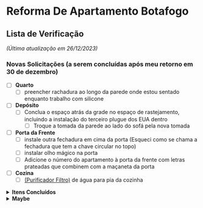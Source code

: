 # Reforma De Apartamento Botafogo

## Lista de Verificação 
_(Última atualização em 26/12/2023)_

### Novas Solicitações (a serem concluídas após meu retorno em 30 de dezembro)

- [ ] **Quarto**
  - [ ] preencher rachadura ao longo da parede onde estou sentado enquanto trabalho com silicone
- [ ] **Depósito**
  - [ ] Conclua o espaço atrás da grade no espaço de rastejamento, incluindo a instalação do terceiro plugue dos EUA dentro
    - [ ] Troque a tomada da parede ao lado do sofá pela nova tomada 
- [ ] **Porta da Frente**
  - [ ] instale outra fechadura em cima da porta (Esqueci como se chama a fechadura que tem a chave circular no topo)
  - [ ] instalar olho mágico na porta
  - [ ] Adicione o número do apartamento à porta da frente com letras prateadas que combinem com a maçaneta da porta
- [ ] **Cozina**
  - [ ] [(Purificador Filtro)](https://produto.mercadolivre.com.br/MLB-2188131104-purificador-filtro-lorenzetti-agua-loren-9-34-ponto-de-uso-_JM?matt_tool=94929336&matt_word=&matt_source=google&matt_campaign_id=14302215567&matt_ad_group_id=134553709588&matt_match_type=&matt_network=g&matt_device=m&matt_creative=539425529500&matt_keyword=&matt_ad_position=&matt_ad_type=pla&matt_merchant_id=662573892&matt_product_id=MLB2188131104&matt_product_partition_id=1799822200469&matt_target_id=pla-1799822200469&gclid=CjwKCAjw9pGjBhB-EiwAa5jl3H5X_N3VA9_NYMbdrG9EOFN0C9YO45SlxMGjqgz3fetvZKkVIFUcMhoCNnsQAvD_BwE) de água para pia da cozinha

<details>
  <summary><b>Itens Concluídos</b></summary><br>

- [x] **Marceneiro (Pago integralmente)**
  - [x] Corrija a oscilação na mesa de trabalho personalizada
  - [x] Porta da Frente
    - [x] Corrigir imperfeições
    - [x] Verniz entre madeira ripada
  - [x] Cria uma mesa de centro personalizada
- [x] **Cozina**
  - [x] Instale luzes LED embaixo dos prateleiras
  - [x] Feche esta janela até a metade.
  - [x] Lave a parte externa da janela. A faxineira não consegue alcançá-lo.
- [x] **Pintar**
  - [x] Pintar e selar a parte superior de todas as portas
  - [x] Pintar a parede embaixo da TV
  - [x] pintar a moldura da porta do quarto
- [x] **Porta da Frente**
  - [x] Preencha o buraco acima da porta do lado de fora do apartamento 
  - [x] Vede a porta da frente fora do apartamento usando silicone ou outro material
  - [x] substitua esta peça lascada por uma peça branca como falamos
  - [x] Adicione óleo nas dobradiças da porta da frente para que ela não chie ao abrir
  - [x] Preencha o espaço entre a madeira da porta da frente e o tempo no lado inferior direito.
- [x] **Quarto**
  - [x] Instale luzes LED no armário
  - [x] Corrija o alinhamento da cabeceira
  - [x] Repare o telhado, conserte vazamentos e remova todas as manchas de água
- [x] **Banheiros**
  - [x] O ventilador do chuveiro está caindo e ficando mais barulhento. conserte isso
  - [x] Instale tampas de vaso sanitário que fechem devagar

</details>

<details>
  <summary><b>Maybe</b></summary><br>

  - [ ] Cut a larger hole for the sink???

</details>
